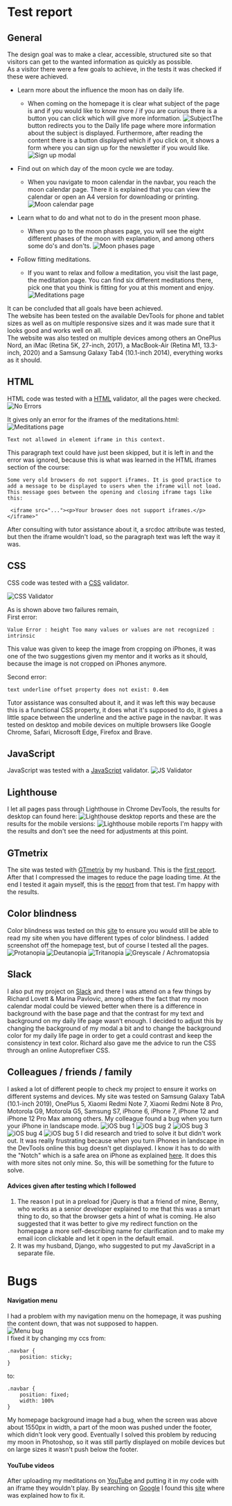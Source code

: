 Test report
======

## General
The design goal was to make a clear, accessible, structured site so that visitors can get to the wanted information as quickly as possible. <br>
As a visitor there were a few goals to achieve, in the tests it was checked if these were achieved.
* Learn more about the influence the moon has on daily life.
    * When coming on the homepage it is clear what subject of the page is and if you would like to know more / if you are curious there is a button you can click which will give more information.  <img src="assets/images/TESTING images/subject.png" alt="Subject"/>The button redirects you to the Daily life page where more information about the subject is displayed.
    Furthermore, after reading the content there is a button displayed which if you click on, it shows a form where you can sign up for the newsletter if you would like. <img src="assets/images/TESTING images/sign_up_modal.png" alt="Sign up modal"/> 
   
* Find out on which day of the moon cycle we are today.
    * When you navigate to moon calendar in the navbar, you reach the moon calendar page. There it is explained that you can view the calendar or open an A4 version for downloading or printing. <img src="assets/images/TESTING images/moon_calendar_page.png" alt="Moon calendar page"/> 

* Learn what to do and what not to do in the present moon phase.
    * When you go to the moon phases page, you will see the eight different phases of the moon with explanation, and among others some do's and don'ts. <img src="assets/images/TESTING images/moon_phases_page.png" alt="Moon phases page"/> 

* Follow fitting meditations. <br>
     * If you want to relax and follow a meditation, you visit the last page, the meditation page. You can find six different meditations there, pick one that you think is fitting for you at this moment and enjoy. <img src="assets/images/TESTING images/meditations.png" alt="Meditations page"/> 

It can be concluded that all goals have been achieved.  <br>
The website has been tested on the available DevTools for phone and tablet sizes as well as on multiple responsive sizes and it was made sure that it looks good and works well on all. <br>
The website was also tested on multiple devices among others an OnePlus Nord, an iMac (Retina 5K, 27-inch, 2017), a MacBook-Air (Retina M1, 13.3-inch, 2020) and a Samsung Galaxy Tab4 (10.1-inch 2014), everything works as it should.

## HTML
HTML code was tested with a [HTML](https://validator.w3.org/#validate_by_input) validator, all the pages were checked.
<img src="assets/images/TESTING images/no_errors.png" alt="No Errors"/>

It gives only an error for the iframes of the meditations.html: 
<img src="assets/images/TESTING images/meditations_page.png" alt="Meditations page"/>

```
Text not allowed in element iframe in this context.
``` 
This paragraph text could have just been skipped, but it is left in and the error was ignored, because this is what was learned in the HTML iframes section of the course: 
```
Some very old browsers do not support iframes. It is good practice to add a message to be displayed to users when the iframe will not load. This message goes between the opening and closing iframe tags like this:
```
```
 <iframe src="..."><p>Your browser does not support iframes.</p></iframe>"
```
After consulting with tutor assistance about it, a srcdoc attribute was tested, but then the iframe wouldn't load, so the paragraph text was left the way it was.

## CSS
CSS code was tested with a [CSS](https://jigsaw.w3.org/css-validator/validator.html.en#validate_by_input) validator.

<img src="assets/images/TESTING images/css_validator.png" alt="CSS Validator"/>

As is shown above two failures remain, <br>
First error:
```
Value Error : height Too many values or values are not recognized : intrinsic
``` 
This value was given to keep the image from cropping on iPhones, it was one of the two suggestions given my mentor and it works as it should, because the image is not cropped on iPhones anymore.

Second error:
```
text underline offset property does not exist: 0.4em
``` 
Tutor assistance was consulted about it, and it was left this way because this is a functional CSS property, it does what it's supposed to do, it gives a little space between the underline and the active page in the navbar. It was tested on desktop and mobile devices on multiple browsers like Google Chrome, Safari, Microsoft Edge, Firefox and Brave.

## JavaScript
JavaScript was tested with a [JavaScript](https://nl.piliapp.com/javascript-validator/) validator.
<img src="assets/images/TESTING images/js_validator.png" alt="JS Validator"/>

## Lighthouse
I let all pages pass through Lighthouse in Chrome DevTools, the results for desktop can found here: 
<img src="assets/images/TESTING images/lighthouse_desktop_reports.png" alt="Lighthouse desktop reports"/>
and these are the results for the mobile versions:
<img src="assets/images/TESTING images/lighthouse_mobile_reports.png" alt="Lighthouse mobile reports"/>
I'm happy with the results and don't see the need for adjustments at this point.

## GTmetrix 
The site was tested with [GTmetrix](https://gtmetrix.com/) by my husband. This is the [first report](https://gtmetrix.com/reports/daph1986.github.io/CTWNdIKZ/). After that I compressed the images to reduce the page loading time. At the end I tested it again myself, this is the [report](https://gtmetrix.com/reports/daph1986.github.io/LZl138ub/) from that test.
I'm happy with the results.

## Color blindness 
Color blindness was tested on this [site](https://www.toptal.com/designers/colorfilter/) to ensure you would still be able to read my site when you have different types of color blindness. I added screenshot off the homepage test, but of course I tested all the pages.
<img src="assets/images/TESTING images/protanopia.png" alt="Protanopia"/>
<img src="assets/images/TESTING images/deutanopia.png" alt="Deutanopia"/>
<img src="assets/images/TESTING images/tritanopia.png" alt="Tritanopia"/>
<img src="assets/images/TESTING images/greyscale_achromatopsia.png" alt="Greyscale / Achromatopsia"/>

## Slack
I also put my project on [Slack](https://slack.com/intl/en-nl/) and there I was attend on a few things by Richard Lovett & Marina Pavlovic, among others the fact that my moon calendar modal could be viewed better when there is a difference in background with the base page and that the contrast for my text and background on my daily life page wasn’t enough. I decided to adjust this by changing the background of my modal a bit and to change the background color for my daily life page in order to get a could contrast and keep the consistency in text color. Richard also gave me the advice to run the CSS through an online Autoprefixer CSS.

## Colleagues / friends / family
I asked a lot of different people to check my project to ensure it works on different systems and devices. My site was tested on Samsung Galaxy TabA (10.1-inch 2019), OnePlus 5, Xiaomi Redmi Note 7, Xiaomi Redmi Note 8 Pro, Motorola G9, Motorola G5, Samsung S7, iPhone 6, iPhone 7, iPhone 12 and iPhone 12 Pro Max among others.
My colleague found a bug when you turn your iPhone in landscape mode. 
<img src="assets/images/TESTING images/ios_bug_1.jpeg" alt="iOS bug 1"/>
<img src="assets/images/TESTING images/ios_bug_2.jpeg" alt="iOS bug 2"/>
<img src="assets/images/TESTING images/ios_bug_3.jpeg" alt="iOS bug 3"/>
<img src="assets/images/TESTING images/ios_bug_4.jpeg" alt="iOS bug 4"/>
<img src="assets/images/TESTING images/ios_bug_5.jpeg" alt="iOS bug 5"/>
I did research and tried to solve it but didn't work out. It was really frustrating because when you turn iPhones in landscape in the DevTools online this bug doesn't get displayed.
I know it has to do with the "Notch" which is a safe area on iPhone as explained [here](https://css-tricks.com/the-notch-and-css/). It does this with more sites not only mine.
So, this will be something for the future to solve. <br>
#### Advices given after testing which I followed
1. The reason I put in a preload for jQuery is that a friend of mine, Benny, who works as a senior developer explained to me that this was a smart thing to do, so that the browser gets a hint of what is coming. He also suggested that it was better to give my redirect function on the homepage a more self-describing name for clarification and to make my email icon clickable and let it open in the default email.
2. It was my husband, Django, who suggested to put my JavaScript in a separate file.

Bugs
======
#### Navigation menu
I had a problem with my navigation menu on the homepage, it was pushing the content down, that was not supposed to happen. <br>
<img src="assets/images/README images/menu_bug.png" alt="Menu bug"/> <br>
I fixed it by changing my ccs from:  
```
.navbar { 
    position: sticky; 
} 
```

to: 

```
.navbar { 
    position: fixed; 
    width: 100% 
} 
```

My homepage background image had a bug, when the screen was above about 1550px in width, a part of the moon was pushed under the footer, which didn't look very good.
Eventually I solved this problem by reducing my moon in Photoshop, so it was still partly displayed on mobile devices but on large sizes it wasn't push below the footer.

#### YouTube videos
After uploading my meditations on [YouTube](https://www.youtube.com/) and putting it in my code with an iframe they wouldn't play. By searching on [Google](https://www.google.com/) I found this [site](https://forum.freecodecamp.org/t/youtube-refused-to-connect/245262) where was explained how to fix it.



